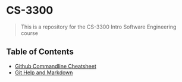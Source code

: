 # CS-3300

> This is a repository for the CS-3300 Intro Software Engineering course

## Table of Contents
- [Github Commandline Cheatsheet](./Cheatsheets/git-commands.md)
- [Git Help and Markdown](Documentation.md)
